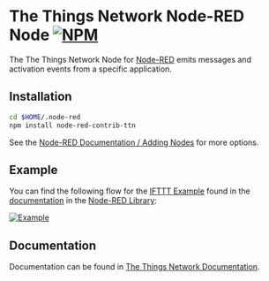 # The Things Network Node-RED Node [![NPM](https://img.shields.io/npm/v/node-red-contrib-ttn.svg?maxAge=2592000)](http://flows.nodered.org/node/node-red-contrib-ttn)

The The Things Network Node for [Node-RED](http://nodered.org) emits messages and activation events from a specific application.

## Installation

```bash
cd $HOME/.node-red
npm install node-red-contrib-ttn
```

See the [Node-RED Documentation / Adding Nodes](http://nodered.org/docs/getting-started/adding-nodes) for more options.

## Example

You can find the following flow for the [IFTTT Example](https://www.thethingsnetwork.org/docs/node-red/#example-ifttt) found in the [documentation](https://www.thethingsnetwork.org/docs/node-js/) in the  [Node-RED Library](http://flows.nodered.org/flow/2d475e136cda21c3d642b0da66e565fe):

[![Example](https://www.thethingsnetwork.org/docs/node-red/node-red-ifttt-flow.png)](http://flows.nodered.org/flow/2d475e136cda21c3d642b0da66e565fe)

## Documentation

Documentation can be found in [The Things Network Documentation](https://www.thethingsnetwork.org/docs/node-js/).
